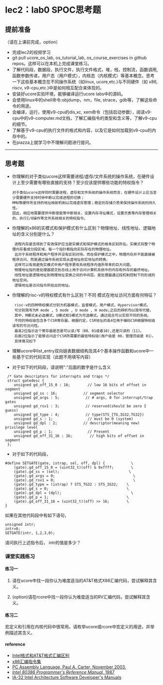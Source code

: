 # lec2：lab0 SPOC思考题

## **提前准备**
（请在上课前完成，option）

- 完成lec2的视频学习
- git pull ucore_os_lab, os_tutorial_lab, os_course_exercises  in github repos。这样可以在本机上完成课堂练习。
- 了解代码段，数据段，执行文件，执行文件格式，堆，栈，控制流，函数调用,函数参数传递，用户态（用户模式），内核态（内核模式）等基本概念。思考一下这些基本概念在不同操作系统（如linux, ucore,etc.)与不同硬件（如 x86, riscv, v9-cpu,etc.)中是如何相互配合来体现的。
- 安装好ucore实验环境，能够编译运行ucore labs中的源码。
- 会使用linux中的shell命令:objdump，nm，file, strace，gdb等，了解这些命令的用途。
- 会编译，运行，使用v9-cpu的dis,xc, xem命令（包括启动参数），阅读v9-cpu中的v9\-computer.md文档，了解汇编指令的类型和含义等，了解v9-cpu的细节。
- 了解基于v9-cpu的执行文件的格式和内容，以及它是如何加载到v9-cpu的内存中的。
- 在piazza上就学习中不理解问题进行提问。

---

## 思考题

- 你理解的对于类似ucore这样需要进程/虚存/文件系统的操作系统，在硬件设计上至少需要有哪些直接的支持？至少应该提供哪些功能的特权指令？

      对于类似ucore这样同时需要进程，虚存和文件系统的操作系统而言，在硬件设计上应当至少需要硬件支持时钟中断以完成进程的切换；
      MMU等硬件所支持的地址映射机制以完成虚存管理；稳定的存储介质来保持操作系统的持久性。
      因此，相应地需要提供中断使能等中断相关，设置内存寻址模式，设置页表等内存管理相关的，执行I/O操作等文件系统相关的特权指令。
      
- 你理解的x86的实模式和保护模式有什么区别？物理地址、线性地址、逻辑地址的含义分别是什么？

       进程内存是否得到了有效保护应当是实模式和保护模式的根本区别所在。实模式将整个物理内存看成分段区域，每一个指针都指向实际存在的物理地址。
       且对于系统程序和用户程序并没有区别对待。而在保护模式之中，物理内存并不能直接被程序访问，而是通过操作系统实现从虚地址到实地址的转换。
       这样可以有效避免实模式中用户程序更改系统程序内值所带来的巨大问题。
       物理地址指的是处理器提交到总线上用于访问计算机系统中的内存和外存的最终地址。
       线性地址是逻辑地址到物理地址变换之间的中间层。是处理器通过段机制控制下的形成的地址空间。
       逻辑地址是访问指令所给出的地址。
       
- 你理解的risc-v的特权模式有什么区别？不同 模式在地址访问方面有何特征？

       risc-v的四种特权模式分别为机器模式，监督模式，用户模式，Hypervisor模式。
       可分别简写为M mode , S mode , U mode , H mode;之后的辨析均以简写代替。
       其中，M模式未必选模式，U模式和S模式为可选模式。通过组合可以实现不同的系统。
       不同的特权级包含多个CSR寄存器，根据约定，CSR地址的高4位用于编码CSR根据特权级读写的可访问性。
       最高2位指示这个寄存器是否是可以读/写（00、01或者10),还是只读的（11)。
       后面2位指示了能够访问这个CSR所需要的最低特权级(用户级是 00，管理员级是 01）。
       具体情况如下
       
      

- 理解ucore中list_entry双向链表数据结构及其4个基本操作函数和ucore中一些基于它的代码实现（此题不用填写内容）

- 对于如下的代码段，请说明":"后面的数字是什么含义
```
 /* Gate descriptors for interrupts and traps */
 struct gatedesc {
    unsigned gd_off_15_0 : 16;        // low 16 bits of offset in segment
    unsigned gd_ss : 16;            // segment selector
    unsigned gd_args : 5;            // # args, 0 for interrupt/trap gates
    unsigned gd_rsv1 : 3;            // reserved(should be zero I guess)
    unsigned gd_type : 4;            // type(STS_{TG,IG32,TG32})
    unsigned gd_s : 1;                // must be 0 (system)
    unsigned gd_dpl : 2;            // descriptor(meaning new) privilege level
    unsigned gd_p : 1;                // Present
    unsigned gd_off_31_16 : 16;        // high bits of offset in segment
 };
```

- 对于如下的代码段，

```
#define SETGATE(gate, istrap, sel, off, dpl) {            \
    (gate).gd_off_15_0 = (uint32_t)(off) & 0xffff;        \
    (gate).gd_ss = (sel);                                \
    (gate).gd_args = 0;                                    \
    (gate).gd_rsv1 = 0;                                    \
    (gate).gd_type = (istrap) ? STS_TG32 : STS_IG32;    \
    (gate).gd_s = 0;                                    \
    (gate).gd_dpl = (dpl);                                \
    (gate).gd_p = 1;                                    \
    (gate).gd_off_31_16 = (uint32_t)(off) >> 16;        \
}
```
如果在其他代码段中有如下语句，
```
unsigned intr;
intr=8;
SETGATE(intr, 1,2,3,0);
```
请问执行上述指令后， intr的值是多少？

### 课堂实践练习

#### 练习一

1. 请在ucore中找一段你认为难度适当的AT&T格式X86汇编代码，尝试解释其含义。

2. (option)请在rcore中找一段你认为难度适当的RV汇编代码，尝试解释其含义。

#### 练习二

宏定义和引用在内核代码中很常用。请枚举ucore或rcore中宏定义的用途，并举例描述其含义。

#### reference
 - [Intel格式和AT&T格式汇编区别](http://www.cnblogs.com/hdk1993/p/4820353.html)
 - [x86汇编指令集  ](http://hiyyp1234.blog.163.com/blog/static/67786373200981811422948/)
 - [PC Assembly Language, Paul A. Carter, November 2003.](https://pdos.csail.mit.edu/6.828/2016/readings/pcasm-book.pdf)
 - [*Intel 80386 Programmer's Reference Manual*, 1987](https://pdos.csail.mit.edu/6.828/2016/readings/i386/toc.htm)
 - [IA-32 Intel Architecture Software Developer's Manuals](http://www.intel.com/content/www/us/en/processors/architectures-software-developer-manuals.html)
